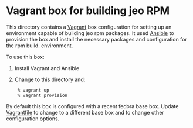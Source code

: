 # Vagrant box for building jeo RPM

This directory contains a [Vagrant](https://www.vagrantup.com/) box configuration for setting up an 
environment capable of building jeo rpm packages. It used [Ansible](http://www.ansible.com/home) to 
provision the box and install the necessary packages and configuration for the rpm build.
environment.

To use this box:

1. Install Vagrant and Ansible
1. Change to this directory and:

        % vagrant up
        % vagrant provision 


By default this box is configured with a recent fedora base box. Update [Vagrantfile](Vagrantfile) 
to change to a different base box and to change other configuration options.